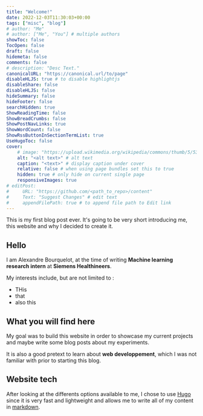 ```yaml
---
title: "Welcome!"
date: 2022-12-03T11:30:03+00:00
tags: ["misc", "blog"]
# author: "Me"
# author: ["Me", "You"] # multiple authors
showToc: false
TocOpen: false
draft: false
hidemeta: false
comments: false
# description: "Desc Text."
canonicalURL: "https://canonical.url/to/page"
disableHLJS: true # to disable highlightjs
disableShare: false
disableHLJS: false
hideSummary: false
hideFooter: false
searchHidden: true
ShowReadingTime: false
ShowBreadCrumbs: false
ShowPostNavLinks: true
ShowWordCount: false
ShowRssButtonInSectionTermList: true
UseHugoToc: false
cover:
    # image: "https://upload.wikimedia.org/wikipedia/commons/thumb/5/53/Furigana_example.svg/1200px-Furigana_example.svg.png" # image path/url
    alt: "<alt text>" # alt text
    caption: "<text>" # display caption under cover
    relative: false # when using page bundles set this to true
    hidden: true # only hide on current single page
    responsiveImages: true
# editPost:
#     URL: "https://github.com/<path_to_repo>/content"
#     Text: "Suggest Changes" # edit text
#     appendFilePath: true # to append file path to Edit link
---
```


This is my first blog post ever. It's going to be very short introducing me, this website and why I decided to create it.

<!--more-->

## Hello

I am Alexandre Bourquelot, at the time of writing **Machine learning research intern** at **Siemens Healthineers**.

My interests include, but are not limited to :
- THis
- that
- also this

## What you will find here

My goal was to build this website in order to showcase my current projects and maybe write some blog posts about my experiments.

It is also a good pretext to learn about **web developpement**, which I was not familiar with prior to starting this blog.


## Website tech

After looking at the differents options available to me, I chose to use [Hugo](https://gohugo.io/) since it is very fast and lightweight and allows me to write all of my content in [markdown](https://www.markdownguide.org/).
